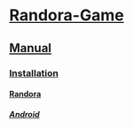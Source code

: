 # [Randora-Game](/README.md)

## [Manual](/manual/README.md)

### [Installation](/manual/installation/README.md)

#### [Randora](/manual/installation/randora/README.md)

##### [Android](/manual/installation/randora/android/README.md)


